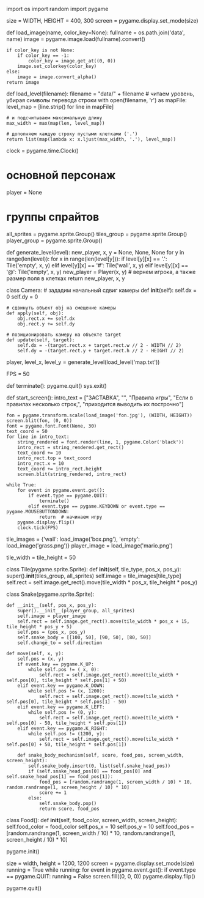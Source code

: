 import os
import random
import pygame


size = WIDTH, HEIGHT = 400, 300
screen = pygame.display.set_mode(size)

def load_image(name, color_key=None):
    fullname = os.path.join('data', name)
    image = pygame.image.load(fullname).convert()

    if color_key is not None:
        if color_key == -1:
            color_key = image.get_at((0, 0))
        image.set_colorkey(color_key)
    else:
        image = image.convert_alpha()
    return image


def load_level(filename):
    filename = "data/" + filename
    # читаем уровень, убирая символы перевода строки
    with open(filename, 'r') as mapFile:
        level_map = [line.strip() for line in mapFile]

    # и подсчитываем максимальную длину
    max_width = max(map(len, level_map))

    # дополняем каждую строку пустыми клетками ('.')
    return list(map(lambda x: x.ljust(max_width, '.'), level_map))



clock = pygame.time.Clock()



# основной персонаж
player = None

# группы спрайтов
all_sprites = pygame.sprite.Group()
tiles_group = pygame.sprite.Group()
player_group = pygame.sprite.Group()


def generate_level(level):
    new_player, x, y = None, None, None
    for y in range(len(level)):
        for x in range(len(level[y])):
            if level[y][x] == '.':
                Tile('empty', x, y)
            elif level[y][x] == '#':
                Tile('wall', x, y)
            elif level[y][x] == '@':
                Tile('empty', x, y)
                new_player = Player(x, y)
    # вернем игрока, а также размер поля в клетках
    return new_player, x, y


class Camera:
    # зададим начальный сдвиг камеры
    def __init__(self):
        self.dx = 0
        self.dy = 0

    # сдвинуть объект obj на смещение камеры
    def apply(self, obj):
        obj.rect.x += self.dx
        obj.rect.y += self.dy

    # позиционировать камеру на объекте target
    def update(self, target):
        self.dx = -(target.rect.x + target.rect.w // 2 - WIDTH // 2)
        self.dy = -(target.rect.y + target.rect.h // 2 - HEIGHT // 2)


player, level_x, level_y = generate_level(load_level('map.txt'))

FPS = 50

def terminate():
    pygame.quit()
    sys.exit()

def start_screen():
    intro_text = ["ЗАСТАВКА", "",
                  "Правила игры",
                  "Если в правилах несколько строк,",
                  "приходится выводить их построчно"]

    fon = pygame.transform.scale(load_image('fon.jpg'), (WIDTH, HEIGHT))
    screen.blit(fon, (0, 0))
    font = pygame.font.Font(None, 30)
    text_coord = 50
    for line in intro_text:
        string_rendered = font.render(line, 1, pygame.Color('black'))
        intro_rect = string_rendered.get_rect()
        text_coord += 10
        intro_rect.top = text_coord
        intro_rect.x = 10
        text_coord += intro_rect.height
        screen.blit(string_rendered, intro_rect)

    while True:
        for event in pygame.event.get():
            if event.type == pygame.QUIT:
                terminate()
            elif event.type == pygame.KEYDOWN or event.type == pygame.MOUSEBUTTONDOWN:
                return  # начинаем игру
        pygame.display.flip()
        clock.tick(FPS)

tile_images = {'wall': load_image('box.png'), 'empty': load_image('grass.png')}
player_image = load_image('mario.png')

tile_width = tile_height = 50

class Tile(pygame.sprite.Sprite):
    def __init__(self, tile_type, pos_x, pos_y):
        super().__init__(tiles_group, all_sprites)
        self.image = tile_images[tile_type]
        self.rect = self.image.get_rect().move(tile_width * pos_x, tile_height * pos_y)



class Snake(pygame.sprite.Sprite):

    def __init__(self, pos_x, pos_y):
        super().__init__(player_group, all_sprites)
        self.image = player_image
        self.rect = self.image.get_rect().move(tile_width * pos_x + 15, tile_height * pos_y + 5)
        self.pos = (pos_x, pos_y)
        self.snake_body = [[100, 50], [90, 50], [80, 50]]
        self.change_to = self.direction

    def move(self, x, y):
        self.pos = (x, y)
        if event.key == pygame.K_UP:
            while self.pos != ( x, 0):
                self.rect = self.image.get_rect().move(tile_width * self.pos[0], tile_height * self.pos[1] + 50)
        elif event.key == pygame.K_DOWN:
            while self.pos != (x, 1200):
                self.rect = self.image.get_rect().move(tile_width * self.pos[0], tile_height * self.pos[1] - 50)
        elif event.key == pygame.K_LEFT:
            while self.pos != (0, y):
                self.rect = self.image.get_rect().move(tile_width * self.pos[0] - 50, tile_height * self.pos[1])
        elif event.key == pygame.K_RIGHT:
            while self.pos != (1200, y):
                self.rect = self.image.get_rect().move(tile_width * self.pos[0] + 50, tile_height * self.pos[1])

        def snake_body_mechanism(self, score, food_pos, screen_width, screen_height):
            self.snake_body.insert(0, list(self.snake_head_pos))
            if (self.snake_head_pos[0] == food_pos[0] and self.snake_head_pos[1] == food_pos[1]):
                food_pos = [random.randrange(1, screen_width / 10) * 10, random.randrange(1, screen_height / 10) * 10]
                score += 1
            else:
                self.snake_body.pop()
                return score, food_pos

class Food():
    def __init__(self, food_color, screen_width, screen_height):
        self.food_color = food_color
        self.pos_x = 10
        self.pos_y = 10
        self.food_pos = [random.randrange(1, screen_width / 10) * 10, random.randrange(1, screen_height / 10) * 10]


pygame.init()

size = width, height = 1200, 1200
screen = pygame.display.set_mode(size)
running = True
while running:
    for event in pygame.event.get():
        if event.type == pygame.QUIT:
            running = False
    screen.fill((0, 0, 0))
    pygame.display.flip()

pygame.quit()
